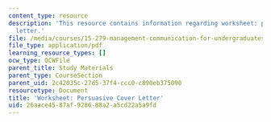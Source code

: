 ```yaml
---
content_type: resource
description: 'This resource contains information regarding worksheet: persuasive cover
  letter.'
file: /media/courses/15-279-management-communication-for-undergraduates-fall-2012/26aace4587af928688a2a5cd22a5a9fd_MIT15_279F12_coverLttrWkst.pdf
file_type: application/pdf
learning_resource_types: []
ocw_type: OCWFile
parent_title: Study Materials
parent_type: CourseSection
parent_uid: 2c42035c-27d5-37f4-ccc0-c890eb375090
resourcetype: Document
title: 'Worksheet: Persuasive Cover Letter'
uid: 26aace45-87af-9286-88a2-a5cd22a5a9fd
---
```

